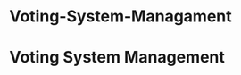 # Voting-System-Managament
<html><head><body><h1>Voting System Management</h1></body></head><h/tml>
